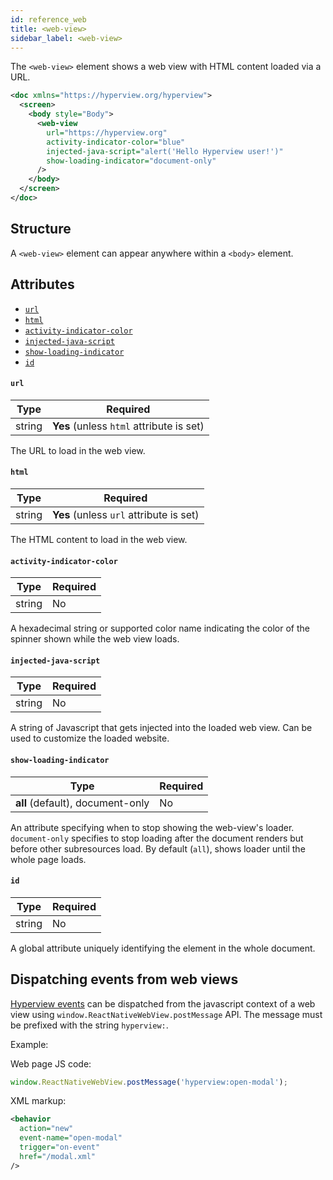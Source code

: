 ```yaml
---
id: reference_web
title: <web-view>
sidebar_label: <web-view>
---
```


The `<web-view>` element shows a web view with HTML content loaded via a URL.

```xml
<doc xmlns="https://hyperview.org/hyperview">
  <screen>
    <body style="Body">
      <web-view
        url="https://hyperview.org"
        activity-indicator-color="blue"
        injected-java-script="alert('Hello Hyperview user!')"
        show-loading-indicator="document-only"
      />
    </body>
  </screen>
</doc>
```

## Structure

A `<web-view>` element can appear anywhere within a `<body>` element.

## Attributes

- [`url`](#url)
- [`html`](#html)
- [`activity-indicator-color`](#activity-indicator-color)
- [`injected-java-script`](#injected-java-script)
- [`show-loading-indicator`](#show-loading-indicator)
- [`id`](#id)

#### `url`

| Type   | Required                                 |
| ------ | ---------------------------------------- |
| string | **Yes** (unless `html` attribute is set) |

The URL to load in the web view.

#### `html`

| Type   | Required                                |
| ------ | --------------------------------------- |
| string | **Yes** (unless `url` attribute is set) |

The HTML content to load in the web view.

#### `activity-indicator-color`

| Type   | Required |
| ------ | -------- |
| string | No       |

A hexadecimal string or supported color name indicating the color of the spinner shown while the web view loads.

#### `injected-java-script`

| Type   | Required |
| ------ | -------- |
| string | No       |

A string of Javascript that gets injected into the loaded web view. Can be used to customize the loaded website.

#### `show-loading-indicator`

| Type                             | Required |
| -------------------------------- | -------- |
| **all** (default), document-only | No       |

An attribute specifying when to stop showing the web-view's loader. `document-only` specifies to stop loading after the document renders but before other subresources load. By default (`all`), shows loader until the whole page loads.

#### `id`

| Type   | Required |
| ------ | -------- |
| string | No       |

A global attribute uniquely identifying the element in the whole document.

## Dispatching events from web views

[Hyperview events](/docs/example_event_dispatch) can be dispatched from the javascript context of a web view using `window.ReactNativeWebView.postMessage` API. The message must be prefixed with the string `hyperview:`.

Example:

Web page JS code:

```js
window.ReactNativeWebView.postMessage('hyperview:open-modal');
```

XML markup:

```xml
<behavior
  action="new"
  event-name="open-modal"
  trigger="on-event"
  href="/modal.xml"
/>
```
